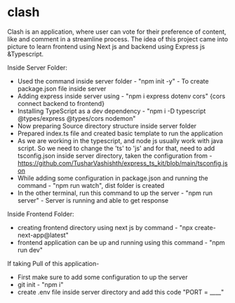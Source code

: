 # clash
Clash is an application, where user can vote for their preference of content, like and comment in a streamline process. The idea of this project came into picture to learn frontend using Next js and backend using Express js &amp;Typescript.

Inside Server Folder:
- Used the command inside server folder - "npm init -y" - To create package.json file inside server
- Adding express inside server using - "npm i express dotenv cors" {cors connect backend to frontend}
- Installing TypeScript as a dev dependency - "npm i -D typescript @types/express @types/cors nodemon"
- Now preparing Source directory structure inside server folder
- Prepared index.ts file and created basic template to run the application
- As we are working in the typescript, and node js usually work with java script. So we need to change the 'ts' to 'js' and for that, need to add tsconfig.json inside server directory, taken the configuration from - https://github.com/TusharVashishth/express_ts_kit/blob/main/tsconfig.json
- While adding some configuration in package.json and running the command - "npm run watch", dist folder is created
- In the other terminal, run this command to up the server - "npm run server" - Server is running and able to get response


Inside Frontend Folder:
- creating frontend directory using next js by command -  "npx create-next-app@latest"
- frontend application can be up and running using this command - "npm run dev"


If taking Pull of this application-
- First make sure to add some configuration to up the server
- git init - "npm i"
- create .env file inside server directory and add this code "PORT = ____" 